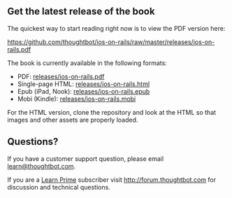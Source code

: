 ## Get the latest release of the book

The quickest way to start reading right now is to view the PDF version here:

<https://github.com/thoughtbot/ios-on-rails/raw/master/releases/ios-on-rails.pdf>

The book is currently available in the following formats:

* PDF: [releases/ios-on-rails.pdf](https://github.com/thoughtbot/ios-on-rails/raw/master/releases/ios-on-rails.pdf)
* Single-page HTML: [releases/ios-on-rails.html](https://github.com/thoughtbot/ios-on-rails/raw/master/releases/ios-on-rails.html)
* Epub (iPad, Nook): [releases/ios-on-rails.epub](https://github.com/thoughtbot/ios-on-rails/raw/master/releaseis/ios-on-rails.epub)
* Mobi (Kindle): [releases/ios-on-rails.mobi](https://github.com/thoughtbot/ios-on-rails/raw/master/releases/ios-on-rails.mobi)

For the HTML version, clone the repository and look at the HTML so that images
and other assets are properly loaded.

## Questions?

If you have a customer support question, please email <learn@thoughtbot.com>.

If you are a [Learn Prime](https://learn.thoughtbot.com/prime)
subscriber visit <http://forum.thoughtbot.com> for discussion and technical
questions.
